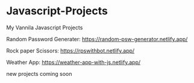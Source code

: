 # Javascript-Projects
My Vannila Javascript Projects

Random Password Generater:
https://random-psw-generator.netlify.app/

Rock paper Scissors:
https://rpswithbot.netlify.app/

Weather App:
https://weather-app-with-js.netlify.app/


new projects coming soon
